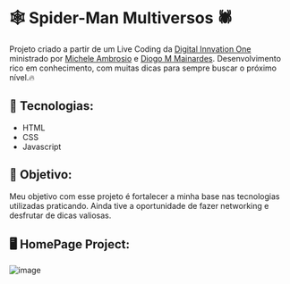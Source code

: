 # 🕸 Spider-Man Multiversos 🕷
Projeto criado a partir de um Live Coding da <a href="https://www.dio.me/">Digital Innvation One</a> ministrado por <a href="https://www.linkedin.com/in/michele-ambrosio-a4899661/?originalSubdomain=br">Michele Ambrosio</a>
e <a href="https://www.linkedin.com/in/diogomainardes/">Diogo M Mainardes</a>. Desenvolvimento rico em conhecimento, com muitas dicas para sempre buscar o próximo nível.🔥
## 👾 Tecnologias:
- HTML
- CSS
- Javascript

## 🎯 Objetivo: 
Meu objetivo com esse projeto é fortalecer a minha base nas tecnologias utilizadas praticando. Ainda tive a oportunidade de fazer networking e desfrutar de dicas valiosas. 

## 🖥 HomePage Project:
![image](https://user-images.githubusercontent.com/69720222/168311478-f0bd1284-4c7e-4687-bdad-813da54f15af.png)
